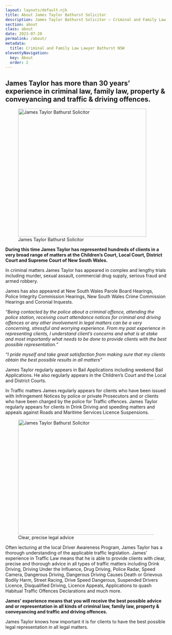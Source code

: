```yaml
---
layout: layouts/default.njk
title: About James Taylor Bathurst Solicitor
description: James Taylor Bathurst Solicitor – Criminal and Family Law Lawyer offering specialist advice and or representation in Criminal and Family Law matters and services in all areas of law including Conveyancing, Wills Probate and Administration.
section: about
class: about
date: 2023-07-20
permalink: /about/
metadata:
  title: Criminal and Family Law Lawyer Bathurst NSW
eleventyNavigation:
  key: About
  order: 2
---
```




## James Taylor has more than 30 years’ experience in criminal law, family law, property & conveyancing and traffic & driving offences. ## 

<figure class="imageright img400"><img title="James Taylor Bathurst Solicitor" src="https://ik.imagekit.io/webtactics/jamestaylor/james-taylor_qBI8lcRRc.jpg?updatedAt=1691026940168" alt="James Taylor Bathurst Solicitor" width="400px" height="400px">
<figcaption>James Taylor Bathurst Solicitor</figcaption>
</figure>

**During this time James Taylor has represented hundreds of clients in a very broad range of matters at the Children’s Court, Local Court, District Court and Supreme Court of New South Wales.**

In criminal matters James Taylor has appeared in complex and lengthy trials including murder, sexual assault, commercial drug supply, serious fraud and armed robbery. 

James has also appeared at New South Wales Parole Board Hearings, Police Integrity Commission Hearings, New South Wales Crime Commission Hearings and Coronial Inquests. 

*“Being contacted by the police about a criminal offence, attending the police station, receiving court attendance notices for criminal and driving offences or any other involvement in legal matters can be a very concerning, stressful and worrying experience.
From my past experience in representing clients, I understand client’s concerns and what is at stake and most importantly what needs to be done to provide clients with the best possible representation.”*

*“I pride myself and take great satisfaction from making sure that my clients obtain the best possible results in all matters”*


James Taylor regularly appears in Bail Applications including weekend Bail Applications. He also regularly appears in the Children’s Court and the Local and District Courts.

In Traffic matters James regularly appears for clients who have been issued with Infringement Notices by police or private Prosecutors and or clients who have been charged by the police for Traffic offences. James Taylor regularly appears for clients in Drink Driving and speeding matters and appeals against Roads and Maritime Services Licence Suspensions.

<figure class="imageright img600"><img title="James Taylor Bathurst Solicitor" src="https://ik.imagekit.io/webtactics/jamestaylor/traffic-camera-600x360_1TIdmloy_.jpg?updatedAt=1691036542658" alt="James Taylor Bathurst Solicitor" width="600px" height="360px">
<figcaption>Clear, precise legal advice</figcaption>
</figure>

Often lecturing at the local Driver Awareness Program, James Taylor has a thorough understanding of the applicable traffic legislation. 
James’ experience in Traffic Law means that he is able to provide clients with clear, precise and thorough advice in all types of traffic matters including Drink Driving, Driving Under the Influence, Drug Driving, Police Radar, Speed Camera, Dangerous Driving, Dangerous Driving Causes Death or Grievous Bodily Harm, Street Racing, Drive Speed Dangerous, Suspended Drivers Licence, Disqualified Driving, Licence Appeals, Applications to quash Habitual Traffic Offences Declarations and much more.

**James’ experience means that you will receive the best possible advice and or representation in all kinds of criminal law, family law, property & conveyancing and traffic and driving offences.**

James Taylor knows how important it is for clients to have the best possible legal representation in all legal matters.


